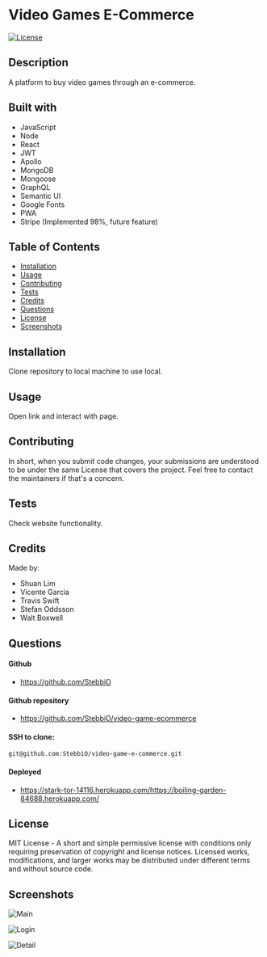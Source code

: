 # Video Games E-Commerce

[![License](https://img.shields.io/static/v1?label=License&message=MIT&color=green)](http://choosealicense.com/licenses/mit/)

## Description
  
A platform to buy video games through an e-commerce.

## Built with

- JavaScript
- Node
- React
- JWT
- Apollo
- MongoDB
- Mongoose
- GraphQL
- Semantic UI
- Google Fonts
- PWA
- Stripe (Implemented 98%, future feature)


## Table of Contents

* [Installation](#installation)
* [Usage](#usage)
* [Contributing](#contributing)
* [Tests](#tests)
* [Credits](#credits)
* [Questions](#questions)
* [License](#license)
* [Screenshots](#screenshots)

## Installation

Clone repository to local machine to use local.

## Usage

Open link and interact with page.

## Contributing

In short, when you submit code changes, your submissions are understood to be under the same License that covers the project. Feel free to contact the maintainers if that's a concern.

## Tests

Check website functionality.

## Credits

Made by:

- Shuan Lim
- Vicente Garcia
- Travis Swift
- Stefan Oddsson
- Walt Boxwell

## Questions

#### Github
  
- https://github.com/StebbiO

#### Github repository

- https://github.com/StebbiO/video-game-ecommerce

#### SSH to clone:

    git@github.com:StebbiO/video-game-e-commerce.git

#### Deployed

- https://stark-tor-14116.herokuapp.com/https://boiling-garden-84688.herokuapp.com/

## License

MIT License - A short and simple permissive license with conditions only requiring preservation of copyright and license notices. Licensed works, modifications, and larger works may be distributed under different terms and without source code.

## Screenshots
    
![Main](/client/src/images/main.jpg)

![Login](/client/src/images/login.jpg)

![Detail](/client/src/images/detail.jpg)